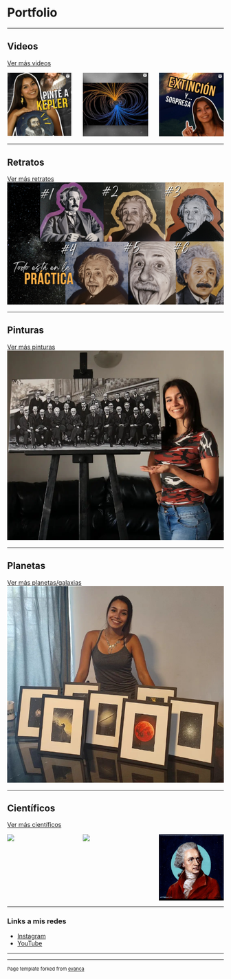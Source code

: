 # Portfolio

---
## Videos
[Ver más videos](/cienciaenarte/videos) 
<div style="display: flex; justify-content: space-between;">
    <a href="/cienciaenarte/videos"  style="width: 30%;">
        <img src="images/pinte_a_Kepler.png?raw=true" style="width: 100%;" />
    </a>
    <a href="/cienciaenarte/videos"  style="width: 30%;">
        <img src="images/magma_campos_magneticos.png?raw=true" style="width: 100%;" />
    </a>
    <a href="/cienciaenarte/videos" style="width: 30%;">
        <img src="images/extincion_y_sorpresa.png?raw=true" style="width: 100%;" />
    </a>
</div>

---
## Retratos

[Ver más retratos](/cienciaenarte/sample_page)
<img src="images/dummy_thumbnail.jpg?raw=true"/>

---
## Pinturas
[Ver más pinturas](/cienciaenarte/sample_page)
<img src="images/solvay.png?raw=true"/>

---
## Planetas
[Ver más planetas/galaxias](/cienciaenarte/sample_page)
<img src="images/planetas.jpg?raw=true"/>


---
## Científicos
[Ver más científicos](/cienciaenarte/sample_page)
<div style="display: flex; justify-content: space-between;">
    <img src="images/sagan.png?raw=true" style="width: 30%;" />
    <img src="images/Maxwell.jpg?raw=true" style="width: 30%;" />
    <img src="images/Herschel.jpg?raw=true" style="width: 30%;" />
</div>



---
### Links a mis redes

- <i class="fab fa-instagram"></i>[Instagram](https://www.instagram.com/cienciaenarte/)
- [YouTube](https://www.youtube.com/channel/UC45JuojWPjY92isuQCyKIdQ)

---




---
<p style="font-size:11px">Page template forked from <a href="https://github.com/evanca/quick-portfolio">evanca</a></p>
<!-- Remove above link if you don't want to attibute -->
